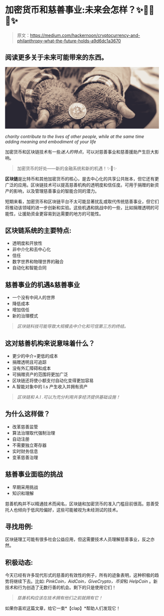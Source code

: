 # 加密货币和慈善事业:未来会怎样？✨👏👏👏✨

> 原文：<https://medium.com/hackernoon/cryptocurrency-and-philanthropy-what-the-future-holds-a9d6dc1a3670>

## 阅读更多关于未来可能带来的东西。

![](img/2ca944833d38a0061df0c17aabefcabf.png)

*charity contribute to the lives of other people, while at the same time adding meaning and embodiment of your life*

加密货币和区块链技术有一些*迷人的特点*，可以对慈善事业和慈善援助产生巨大影响。

> 加密货币的好处——新的金融系统和新的机遇！✨👏✨

**区块链**是比特币和其他加密货币的核心，是去中心化的共享公共账本，但它还有更广泛的应用。区块链技术可以提高慈善机构的透明度和信任度。可用于捐赠的新资产的影响，以及管理慈善事业的智能合同的潜力。

短期来看，加密货币和区块链平台不太可能显著扰乱或取代传统慈善事业，但它们将推动该领域的进一步创新和实验。这些机遇和挑战中的一些，比如捐赠透明的可能性，让援助资金更容易到达需要的地方的可能性。

## **区块链系统的主要特点:**

*   透明度和开放性
*   非中介化和去中心化
*   信任
*   数字世界和物理世界的融合
*   自动化和智能合同

## **慈善事业的机遇&慈善事业**

*   一个没有中间人的世界
*   降低成本
*   增加信任
*   新的治理模式

> *区块链科技可能导致大规模去中介化和可信第三方的终结。*

## 这对慈善机构来说意味着什么？

*   更少的中介=更低的成本
*   捐赠透明且可追踪
*   没有外汇障碍和成本
*   可捐赠资产的范围将更加广泛
*   区块链还将使小额支付自动化变得更加容易
*   A.智能对象中的 I.s 产生收入并拥有资产

> *区块链和 A.I .可以为充分利用共享经济提供基础设施！*

## **为什么这样做？**

*   改革慈善监管
*   算法治理取代强制治理
*   自动注册
*   不需要独立寄存器
*   实时财务信息
*   变革慈善治理

## 慈善事业面临的挑战

*   早期采用挑战
*   知识和理解

慈善机构并不以精通技术而闻名，区块链和加密货币的准入门槛目前很高。慈善受托人也倾向于低风险偏好，这些可能被视为未经测试的技术。

## 寻找用例:

区块链理工可能有很多社会公益应用，但这需要技术人员理解慈善事业，反之亦然。

## 积极动态:

今天已经有许多现代形式的慈善的有效性的例子，所有的迹象表明，这种积极的趋势将继续下去。比如: *PinkCoin，AidCoin，GiveCrypto，币安*和 *HelpCoin* 。新技术和行为创造了无数行善的机会。剩下的只是使用它们！

> *慈善机构应该在技术拥有他们之前就拥有它！*

如果你喜欢这篇文章，给它一束*【clap】*帮助人们发现它！